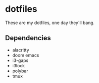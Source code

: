 # dotfiles
These are my dotfiles, one day they'll bang.

## Dependencies
- alacritty
- doom emacs
- i3-gaps
- i3lock
- polybar
- tmux
